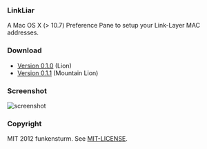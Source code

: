 ### LinkLiar

A Mac OS X (> 10.7) Preference Pane to setup your Link-Layer MAC addresses.

### Download

* [Version 0.1.0](https://github.com/halo/LinkLiar/raw/f969f729be42309a92e70d7d6b81850bb3b86563/latest_build/LinkLiar.zip) (Lion)
* [Version 0.1.1](https://github.com/halo/LinkLiar/raw/v0.1.1/latest_build/LinkLiar.zip) (Mountain Lion)

### Screenshot

![screenshot](https://raw.github.com/halo/LinkLiar/master/screenshot.png)

### Copyright

MIT 2012 funkensturm. See [MIT-LICENSE](http://github.com/halo/LinkLiar/blob/master/MIT-LICENSE).